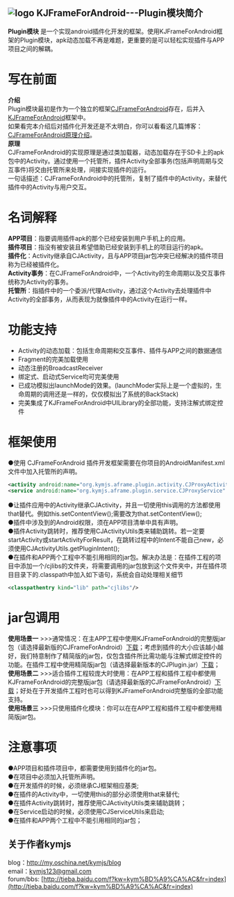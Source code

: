 ## ![logo](https://github.com/kymjs/KJFrameForAndroid/blob/master/KJFrameExample/logo.jpg) KJFrameForAndroid---Plugin模块简介
**Plugin模块** 是一个实现android插件化开发的框架。使用KJFrameForAndroid框架的Plugin模块，apk动态加载不再是难题，更重要的是可以轻松实现插件与APP项目之间的解耦。<br>

# 写在前面
**介绍** <br>
  Plugin模块最初是作为一个独立的框架[CJFrameForAndroid](https://github.com/kymjs/CJFrameForAndroid/)存在，后并入[KJFrameForAndroid](https://github.com/kymjs/KJFrameForAndroid/tree/Plugin)框架中。<br>
  如果看完本介绍后对插件化开发还是不太明白，你可以看看这几篇博客：[CJFrameForAndroid原理介绍](http://my.oschina.net/kymjs/blog/331997)。<br>
**原理** <br>
  CJFrameForAndroid的实现原理是通过类加载器，动态加载存在于SD卡上的apk包中的Activity。通过使用一个托管所，插件Activity全部事务(包括声明周期与交互事件)将交由托管所来处理，间接实现插件的运行。<br>
  一句话描述：CJFrameForAndroid中的托管所，复制了插件中的Activity，来替代插件中的Activity与用户交互。<br>

# 名词解释
**APP项目**：指要调用插件apk的那个已经安装到用户手机上的应用。<br>
**插件项目**：指没有被安装且希望借助已经安装到手机上的项目运行的apk。<br>
**插件化**：Activity继承自CJActivity，且与APP项目jar包冲突已经解决的插件项目称为已经被插件化。<br>
**Activity事务**：在CJFrameForAndroid中，一个Activity的生命周期以及交互事件统称为Activity的事务。<br>
**托管所**：指插件中的一个委派/代理Activity，通过这个Activity去处理插件中Activity的全部事务，从而表现为就像插件中的Activity在运行一样。<br>

# 功能支持
* Activity的动态加载：包括生命周期和交互事件、插件与APP之间的数据通信<br>
* Fragment的完美加载使用<br>
* 动态注册的BroadcastReceiver<br>
* 绑定式、启动式Service均可完美使用<br>
* 已成功模拟出launchMode的效果。(launchModer实际上是一个虚拟的，生命周期的调用还是一样的，仅仅模拟出了系统的BackStack)<br>
* 完美集成了KJFrameForAndroid中UILibrary的全部功能，支持注解式绑定控件<br>

# 框架使用
●使用 CJFrameForAndroid 插件开发框架需要在你项目的AndroidManifest.xml文件中加入托管所的声明。<br>
```xml
<activity android:name="org.kymjs.aframe.plugin.activity.CJProxyActivity" />  <!-- 如果使用了插件Activity，需要添加 -->
<service android:name="org.kymjs.aframe.plugin.service.CJProxyService" />  <!-- 如果使用了插件Service，需要添加 -->
```
●让插件应用中的Activity继承CJActivity，并且一切使用this调用的方法都使用that替代。例如this.setContentView();需要改为that.setContentView();<br>
●插件中涉及到的Android权限，须在APP项目清单中具有声明。<br>
●插件Activity跳转时，推荐使用CJActivityUtils类来辅助跳转。若一定要startActivity或startActivityForResult，在跳转过程中的Intent不能自己new，必须使用CJActivityUtils.getPluginIntent();<br>
●在插件和APP两个工程中不能引用相同的jar包。解决办法是：在插件工程的项目中添加一个/cjlibs的文件夹，将需要调用的jar包放到这个文件夹中，并在插件项目目录下的.classpath中加入如下语句，系统会自动处理相关细节
```xml
<classpathentry kind="lib" path="cjlibs"/>
```

# jar包调用
**使用场景一** >>>通常情况：在主APP工程中使用KJFrameForAndroid的完整版jar包（请选择最新版的CJFrameForAndroid）[下载](https://github.com/kymjs/KJFrameForAndroid/tree/Plugin/binrary)；考虑到插件的大小应该越小越好，我们特意制作了精简版的jar包，仅包含插件所比需功能与注解式绑定控件的功能。在插件工程中使用精简版jar包（请选择最新版本的CJPlugin.jar）[下载](https://github.com/kymjs/KJFrameForAndroid/tree/Plugin/binrary)；<br>
**使用场景二** >>>适合插件工程较庞大时使用：在APP工程和插件工程中都使用KJFrameForAndroid的完整版jar包（请选择最新版的CJFrameForAndroid）[下载](https://github.com/kymjs/KJFrameForAndroid/tree/Plugin/binrary)；好处在于开发插件工程时也可以得到KJFrameForAndroid完整版的全部功能支持。<br>
**使用场景三** >>>只使用插件化模块：你可以在在APP工程和插件工程中都使用精简版jar包。

# 注意事项
●APP项目和插件项目中，都需要使用到插件化的jar包。<br>
●在项目中必须加入托管所声明。<br>
●在开发插件的时候，必须继承CJ框架相应基类;<br>
●在插件的Activity中，一切使用this的部分必须使用that来替代;<br>
●在插件Activity跳转时，推荐使用CJActivityUtils类来辅助跳转；<br>
●在Service启动的时候，必须使用CJServiceUtils来启动;<br>
●在插件和APP两个工程中不能引用相同的jar包；<br>

## 关于作者kymjs
blog：http://my.oschina.net/kymjs/blog<br>
email：kymjs123@gmail.com<br>
forum/bbs: [http://tieba.baidu.com/f?kw=kym%BD%A9%CA%AC&fr=index](http://tieba.baidu.com/f?kw=kym%BD%A9%CA%AC&fr=index)<br>